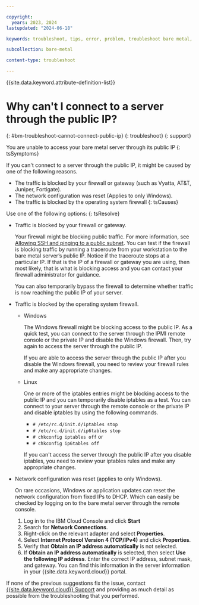 ```yaml
---

copyright:
  years: 2023, 2024
lastupdated: "2024-06-18"

keywords: troubleshoot, tips, error, problem, troubleshoot bare metal, bare metal troubleshooting

subcollection: bare-metal

content-type: troubleshoot

---
```


{{site.data.keyword.attribute-definition-list}}

# Why can't I connect to a server through the public IP?
{: #bm-troubleshoot-cannot-connect-public-ip}
{: troubleshoot}
{: support}

You are unable to access your bare metal server through its public IP
{: tsSymptoms}

If you can't connect to a server through the public IP, it might be caused by one of the following reasons.

- The traffic is blocked by your firewall or gateway (such as Vyatta, AT&T, Juniper, Fortigate).
- The network configuration was reset (Applies to only Windows).
- The traffic is blocked by the operating system firewall
{: tsCauses}

Use one of the following options:
{: tsResolve}

- Traffic is blocked by your firewall or gateway.

   Your firewall might be blocking public traffic. For more information, see [Allowing SSH and pinging to a public subnet](https://cloud.ibm.com/docs/vsrx?topic=vsrx-allowing-ssh-and-pinging-to-a-public-subnet). You can test if the firewall is blocking traffic by running a traceroute from your workstation to the bare metal server’s public IP. Notice if the traceroute stops at a particular IP. If that is the IP of a firewall or gateway you are using, then most likely, that is what is blocking access and you can contact your firewall administrator for guidance.

   You can also temporarily bypass the firewall to determine whether traffic is now reaching the public IP of your server.

- Traffic is blocked by the operating system firewall.

   - Windows

      The Windows firewall might be blocking access to the public IP. As a quick test, you can connect to the server through the IPMI remote console or the private IP and disable the Windows firewall. Then, try again to access the server through the public IP.

      If you are able to access the server through the public IP after you disable the Windows firewall, you need to review your firewall rules and make any appropriate changes.

   - Linux

      One or more of the iptables entries might be blocking access to the public IP and you can temporarily disable iptables as a test. You can connect to your server through the remote console or the private IP and disable iptables by using the following commands.

      - `# /etc/rc.d/init.d/iptables stop`
      - `# /etc/rc.d/init.d/ip6tables stop`
      - `# chkconfig iptables off` or
      - `# chkconfig ip6tables off`

      If you can't access the server through the public IP after you disable iptables, you need to review your iptables rules and make any appropriate changes.

- Network configuration was reset (applies to only Windows).

   On rare occasions, Windows or application updates can reset the network configuration from fixed IPs to DHCP. Which can easily be checked by logging on to the bare metal server through the remote console.

   1. Log in to the IBM Cloud Console and click **Start**
   1. Search for **Network Connections**.
   1. Right-click on the relevant adapter and select **Properties**.
   1. Select **Internet Protocol Version 4 (TCP/IPv4)** and click **Properties**.
   1. Verify that **Obtain an IP address automatically** is not selected.
   1. If **Obtain an IP address automatically** is selected, then select **Use the following IP address**. Enter the correct IP address, subnet mask, and gateway. You can find this information in the server information in your {{site.data.keyword.cloud}} portal.

If none of the previous suggestions fix the issue, contact [{{site.data.keyword.cloud}} Support](https://cloud.ibm.com/docs/bare-metal?topic=bare-metal-gettinghelp) and providing as much detail as possible from the troubleshooting that you performed.
